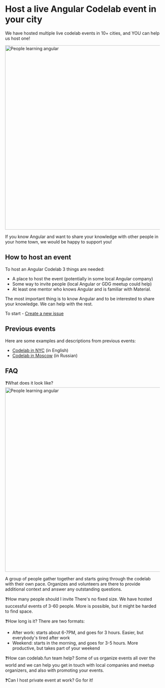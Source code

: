 # Host a live Angular Codelab event in your city

We have hosted multiple live codelab events in 10+ cities, and YOU can help us host one!

<img alt="People learning angular" src="https://user-images.githubusercontent.com/2545357/66275179-1fcdf900-e854-11e9-8c44-69e4368ba6c1.png"  width="600">

If you know Angular and want to share your knowledge with other people in your home town, we would be happy to support you!

## How to host an event

To host an Angular Codelab 3 things are needed:

- A place to host the event (potentially in some local Angular company)
- Some way to invite people (local Angular or GDG meetup could help)
- At least one mentor who knows Angular and is familiar with Material.

The most important thing is to know Angular and to be interested to share your knowledge.
We can help with the rest.

To start - [Create a new issue](https://github.com/codelab-fun/codelab/issues/new?title=[Hosting]%20I%20would%20like%20to%host%20codelab%20in%20_CITY_&body=)

## Previous events

Here are some examples and descriptions from previous events:

- [Codelab in NYC](https://www.meetup.com/AngularNYC/events/263172186/) (in English)
- [Codelab in Moscow](https://www.meetup.com/AngularMoscow/events/262852935/) (in Russian)

## FAQ

❓What does it look like?
<img alt="People learning angular" src="https://user-images.githubusercontent.com/2545357/66275179-1fcdf900-e854-11e9-8c44-69e4368ba6c1.png"  width="600">

A group of people gather together and starts going through the codelab with their own pace.
Organizes and volunteers are there to provide additional context and answer any outstanding questions.

❓How many people should I invite
There's no fixed size.
We have hosted successful events of 3-60 people. More is possible, but it might be harded to find space.

❓How long is it?
There are two formats:

- After work: starts about 6-7PM, and goes for 3 hours. Easier, but everybody's tired after work
- Weekend: starts in the morning, and goes for 3-5 hours. More productive, but takes part of your weekend

❓How can codelab.fun team help?
Some of us organize events all over the world and we can help you get in touch with local companies and meetup organizers, and also with promoting your events.

❓Can I host private event at work?
Go for it!
